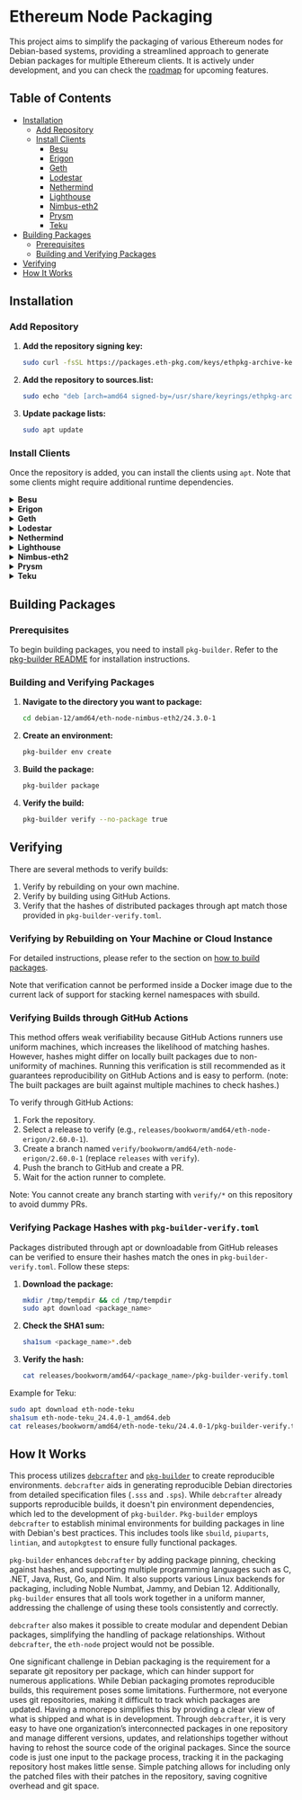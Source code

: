 # Ethereum Node Packaging

This project aims to simplify the packaging of various Ethereum nodes for Debian-based systems, providing a streamlined approach to generate Debian packages for multiple Ethereum clients. It is actively under development, and you can check the [roadmap](/Roadmap.md) for upcoming features.

## Table of Contents

- [Installation](#installation)
  - [Add Repository](#add-repository)
  - [Install Clients](#install-clients)
    - [Besu](#besu)
    - [Erigon](#erigon)
    - [Geth](#geth)
    - [Lodestar](#lodestar)
    - [Nethermind](#nethermind)
    - [Lighthouse](#lighthouse)
    - [Nimbus-eth2](#nimbus-eth2)
    - [Prysm](#prysm)
    - [Teku](#teku)
- [Building Packages](#building-packages)
  - [Prerequisites](#prerequisites)
  - [Building and Verifying Packages](#building-and-verifying-packages)
- [Verifying](#verifying)
- [How It Works](#how-it-works)

## Installation

### Add Repository

1. **Add the repository signing key:**
    ```bash
    sudo curl -fsSL https://packages.eth-pkg.com/keys/ethpkg-archive-keyring.asc -o /usr/share/keyrings/ethpkg-archive-keyring.asc
    ```

2. **Add the repository to sources.list:**
    ```bash
    sudo echo "deb [arch=amd64 signed-by=/usr/share/keyrings/ethpkg-archive-keyring.asc] http://packages.eth-pkg.com bookworm main" | sudo tee -a /etc/apt/sources.list.d/ethpkg.list
    ```

3. **Update package lists:**
    ```bash
    sudo apt update
    ```

### Install Clients

Once the repository is added, you can install the clients using `apt`. Note that some clients might require additional runtime dependencies.

<details>
<summary><b>Besu</b></summary>

1. **Install Java 17:**
    ```bash
    sudo apt -y install wget curl
    wget https://download.oracle.com/java/17/latest/jdk-17_linux-x64_bin.deb
    sudo apt install ./jdk-17_linux-x64_bin.deb
    ```

2. **Set up Java environment:**
    ```bash
    cat <<'EOF' | sudo tee /etc/profile.d/jdk.sh
    export JAVA_HOME=/usr/lib/jvm/jdk-17/
    export PATH=\$PATH:\$JAVA_HOME/bin
    EOF

    source /etc/profile.d/jdk.sh
    sudo ln -s /usr/lib/jvm/jdk-17-oracle-x64 /usr/lib/jvm/jdk-17
    java -version
    ```

3. **Install Besu:**
    ```bash
    sudo apt install eth-node-besu
    ```

4. **Verify installation:**
    ```bash
    besu --data-path <YOUR_DATA_DIR>
    ```

</details>

<details>
<summary><b>Erigon</b></summary>

1. **Install Erigon:**
    ```bash
    sudo apt install eth-node-erigon
    ```

2. **Verify installation:**
    ```bash
    erigon
    ```

</details>

<details>
<summary><b>Geth</b></summary>

1. **Install Geth:**
    ```bash
    sudo apt install eth-node-geth
    ```

2. **Verify installation:**
    ```bash
    geth
    ```

</details>

<details>
<summary><b>Lodestar</b></summary>

1. **Install Node.js:**
    ```bash
    curl -fsSL https://deb.nodesource.com/setup_lts.x | sudo -E bash -
    sudo apt install -y nodejs
    ```

2. **Install Lodestar:**
    ```bash
    sudo apt install eth-node-lodestar
    ```

3. **Verify installation:**
    ```bash
    lodestar
    ```

</details>

<details>
<summary><b>Nethermind</b></summary>

1. **Install .NET runtime:**
    ```bash
    wget https://packages.microsoft.com/config/debian/12/packages-microsoft-prod.deb -O packages-microsoft-prod.deb
    sudo dpkg -i packages-microsoft-prod.deb
    rm packages-microsoft-prod.deb
    sudo apt update
    sudo apt install -y aspnetcore-runtime-7.0
    ```

2. **Install Nethermind:**
    ```bash
    sudo apt install eth-node-nethermind
    ```

3. **Verify installation:**
    ```bash
    nethermind -dd <YOUR_DATA_DIR>
    ```

</details>

<details>
<summary><b>Lighthouse</b></summary>

1. **Install Lighthouse:**
    ```bash
    sudo apt install eth-node-lighthouse
    ```

2. **Verify installation:**
    ```bash
    lighthouse
    ```

</details>

<details>
<summary><b>Nimbus-eth2</b></summary>

1. **Install Nimbus-eth2:**
    ```bash
    sudo apt install eth-node-nimbus-eth2
    ```

2. **Verify installation:**
    ```bash
    nimbus_beacon_node
    ```

</details>

<details>
<summary><b>Prysm</b></summary>

1. **Install Prysm:**
    ```bash
    sudo apt install eth-node-prysm
    ```

2. **Verify installation:**
    ```bash
    beacon-chain
    ```

</details>

<details>
<summary><b>Teku</b></summary>

1. **Install Java 17:**
    ```bash
    sudo apt -y install wget curl
    wget https://download.oracle.com/java/17/latest/jdk-17_linux-x64_bin.deb
    sudo apt install ./jdk-17_linux-x64_bin.deb
    ```

2. **Set up Java environment:**
    ```bash
    cat <<'EOF' | sudo tee /etc/profile.d/jdk.sh
    export JAVA_HOME=/usr/lib/jvm/jdk-17/
    export PATH=\$PATH:\$JAVA_HOME/bin
    EOF

    source /etc/profile.d/jdk.sh
    sudo ln -s /usr/lib/jvm/jdk-17-oracle-x64 /usr/lib/jvm/jdk-17
    java -version
    ```

3. **Install Teku:**
    ```bash
    sudo apt install eth-node-teku
    ```

4. **Verify installation:**
    ```bash
    teku
    ```

</details>

## Building Packages

### Prerequisites

To begin building packages, you need to install `pkg-builder`. Refer to the [pkg-builder README](https://github.com/eth-pkg/pkg-builder) for installation instructions.

### Building and Verifying Packages

1. **Navigate to the directory you want to package:**
    ```bash
    cd debian-12/amd64/eth-node-nimbus-eth2/24.3.0-1
    ```

2. **Create an environment:**
    ```bash
    pkg-builder env create
    ```

3. **Build the package:**
    ```bash
    pkg-builder package
    ```

4. **Verify the build:**
    ```bash
    pkg-builder verify --no-package true
    ```

## Verifying

There are several methods to verify builds:

1. Verify by rebuilding on your own machine.
2. Verify by building using GitHub Actions.
3. Verify that the hashes of distributed packages through apt match those provided in `pkg-builder-verify.toml`.

### Verifying by Rebuilding on Your Machine or Cloud Instance

For detailed instructions, please refer to the section on [how to build packages](#building-packages).

Note that verification cannot be performed inside a Docker image due to the current lack of support for stacking kernel namespaces with sbuild.

### Verifying Builds through GitHub Actions

This method offers weak verifiability because GitHub Actions runners use uniform machines, which increases the likelihood of matching hashes. However, hashes might differ on locally built packages due to non-uniformity of machines. Running this verification is still recommended as it guarantees reproducibility on GitHub Actions and is easy to perform. (note: The built packages are built against multiple machines to check hashes.)

To verify through GitHub Actions:

1. Fork the repository.
2. Select a release to verify (e.g., `releases/bookworm/amd64/eth-node-erigon/2.60.0-1`).
3. Create a branch named `verify/bookworm/amd64/eth-node-erigon/2.60.0-1` (replace `releases` with `verify`).
4. Push the branch to GitHub and create a PR.
5. Wait for the action runner to complete.

Note: You cannot create any branch starting with `verify/*` on this repository to avoid dummy PRs.

### Verifying Package Hashes with `pkg-builder-verify.toml`

Packages distributed through apt or downloadable from GitHub releases can be verified to ensure their hashes match the ones in `pkg-builder-verify.toml`. Follow these steps:

1. **Download the package:**
    ```bash
    mkdir /tmp/tempdir && cd /tmp/tempdir
    sudo apt download <package_name>
    ```

2. **Check the SHA1 sum:**
    ```bash
    sha1sum <package_name>*.deb
    ```

3. **Verify the hash:**
    ```bash
    cat releases/bookworm/amd64/<package_name>/pkg-builder-verify.toml
    ```

Example for Teku:
```bash
sudo apt download eth-node-teku
sha1sum eth-node-teku_24.4.0-1_amd64.deb
cat releases/bookworm/amd64/eth-node-teku/24.4.0-1/pkg-builder-verify.toml
```


## How It Works

This process utilizes [`debcrafter`](https://github.com/Kixunil/debcrafter) and [`pkg-builder`](https://github.com/eth-pkg/pkg-builder/) to create reproducible environments. `debcrafter` aids in generating reproducible Debian directories from detailed specification files (`.sss` and `.sps`). While `debcrafter` already supports reproducible builds, it doesn't pin environment dependencies, which led to the development of `pkg-builder`. `Pkg-builder` employs `debcrafter` to establish minimal environments for building packages in line with Debian's best practices. This includes tools like `sbuild`, `piuparts`, `lintian`, and `autopkgtest` to ensure fully functional packages.

`pkg-builder` enhances `debcrafter` by adding package pinning, checking against hashes, and supporting multiple programming languages such as C, .NET, Java, Rust, Go, and Nim. It also supports various Linux backends for packaging, including Noble Numbat, Jammy, and Debian 12. Additionally, `pkg-builder` ensures that all tools work together in a uniform manner, addressing the challenge of using these tools consistently and correctly.

`debcrafter` also makes it possible to create modular and dependent Debian packages, simplifying the handling of package relationships. Without `debcrafter`, the `eth-node` project would not be possible.

One significant challenge in Debian packaging is the requirement for a separate git repository per package, which can hinder support for numerous applications. While Debian packaging promotes reproducible builds, this requirement poses some limitations. Furthermore, not everyone uses git repositories, making it difficult to track which packages are updated. Having a monorepo simplifies this by providing a clear view of what is shipped and what is in development. Through `debcrafter`, it is very easy to have one organization’s interconnected packages in one repository and manage different versions, updates, and relationships together without having to rehost the source code of the original packages. Since the source code is just one input to the package process, tracking it in the packaging repository host makes little sense. Simple patching allows for including only the patched files with their patches in the repository, saving cognitive overhead and git space.
